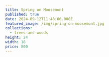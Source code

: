 ```yaml
---
title: Spring on Moosemont
published: true
date: 2024-09-12T11:48:00.000Z
featured_image: /img/spring-on-moosemont.jpg
collections:
  - trees-and-woods
height: 24
width: 18
price: 800
---
```

